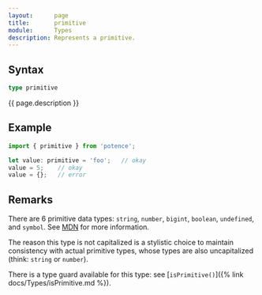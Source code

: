 ```yaml
---
layout:      page
title:       primitive
module:      Types
description: Represents a primitive.
---
```

## Syntax

```ts
type primitive
```

<p class="description">{{ page.description }}</p>

## Example

```ts
import { primitive } from 'potence';

let value: primitive = 'foo';   // okay
value = 5;    // okay
value = {};   // error
```

## Remarks

There are 6 primitive data types: `string`, `number`, `bigint`, `boolean`, `undefined`, and `symbol`. See [MDN](https://developer.mozilla.org/en-US/docs/Glossary/Primitive) for more information.

The reason this type is not capitalized is a stylistic choice to maintain consistency with actual
primitive types, whose types are also uncapitalized (think: `string` or `number`).

There is a type guard available for this type: see [`isPrimitive()`]({% link docs/Types/isPrimitive.md %}).
